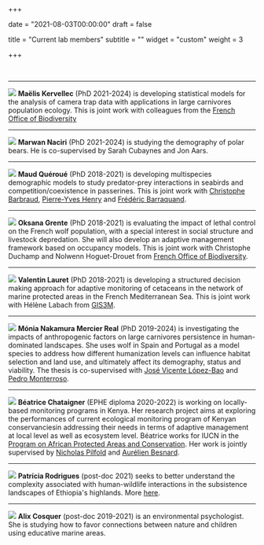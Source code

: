 +++

date = "2021-08-03T00:00:00"
draft = false

title = "Current lab members"
subtitle = ""
widget = "custom"
weight = 3

+++

<br>

<hr> 

![](/img/maelis.jpeg)
**Maëlis Kervellec** (PhD 2021-2024) is developing statistical models for the analysis of camera trap data with applications in large carnivores population ecology. This is joint work with colleagues from the [French Office of Biodiversity](https://ofb.gouv.fr/)

<hr> 

![](/img/marwan.jpg)
**Marwan Naciri** (PhD 2021-2024) is studying the demography of polar bears. He is co-supervised by Sarah Cubaynes and Jon Aars. 

<hr> 

![](/img/maud.png)
**Maud Quéroué** (PhD 2018-2021) is developing multispecies demographic models to study predator-prey interactions in seabirds and competition/coexistence in passerines. This is joint work with [Christophe Barbraud](http://www.cebc.cnrs.fr/ecomm/Fr_ecomm/equip_CB.html), [Pierre-Yves Henry](http://mecadev.cnrs.fr/index.php?post/Henry-Pierre-Yves) and [Frédéric Barraquand](https://sites.google.com/site/fredbarraquand/home).

<hr> 

![](/img/oksana.png)
**Oksana Grente** (PhD 2018-2021) is evaluating the impact of lethal control on the French wolf population, with a special interest in social structure and livestock depredation. She will also develop an  adaptive management framework based on occupancy models. This is joint work with Christophe Duchamp and Nolwenn Hoguet-Drouet from [French Office of Biodiversity](https://ofb.gouv.fr/).

<hr> 

![](/img/valentin.png)
**Valentin Lauret** (PhD 2018-2021) is developing a structured decision making approach for adaptive monitoring of cetaceans in the network of marine protected areas in the French Mediterranean Sea. This is joint work with Hélène Labach from [GIS3M](https://www.gis3m.org/).

<hr> 

![](/img/monia.jpg)
**Mónia Nakamura Mercier Real** (PhD 2019-2024) is investigating the impacts of anthropogenic factors on large carnivores persistence in human-dominated landscapes. She uses wolf in Spain and Portugal as a model species to address how different humanization levels can influence habitat selection and land use, and ultimately affect its demography, status and viability. The thesis is co-supervised with [José Vicente López-Bao](https://scholar.google.es/citations?user=mWcf6MsAAAAJ&hl=es) and [Pedro Monterroso](https://scholar.google.com/citations?user=2ulB-8QAAAAJ&hl=en).

<hr> 

![](/img/bea.jpg)
**Béatrice Chataigner** (EPHE diploma 2020-2022) is working on locally-based monitoring programs in Kenya. Her research project aims at exploring the performances of current ecological monitoring program of Kenyan conservanciesin addressing their needs in terms of adaptive management at local level as well as ecosystem level. Béatrice works for IUCN in the [Program on African Protected Areas and Conservation](https://papaco.org/). Her work is jointly supervised by [Nicholas Pilfold](https://institute.sandiegozoo.org/staff/nicholas-pilfold-phd) and [Aurélien Besnard](https://www.cefe.cnrs.fr/fr/actus/44-french/recherche/bc/bev/291-aurelien-besnard).

<hr> 

![](/img/patricia.jpg) **Patrícia Rodrigues** (post-doc 2021) seeks to better understand the complexity associated with human-wildlife interactions in the subsistence landscapes of Ethiopia's highlands. More [here]( https://rodriguespatri.wixsite.com/home). 

<hr> 

![](/img/alix.jpg)
**Alix Cosquer** (post-doc 2019-2021) is an environmental psychologist. She is studying how to favor connections between nature and children using educative marine areas.
